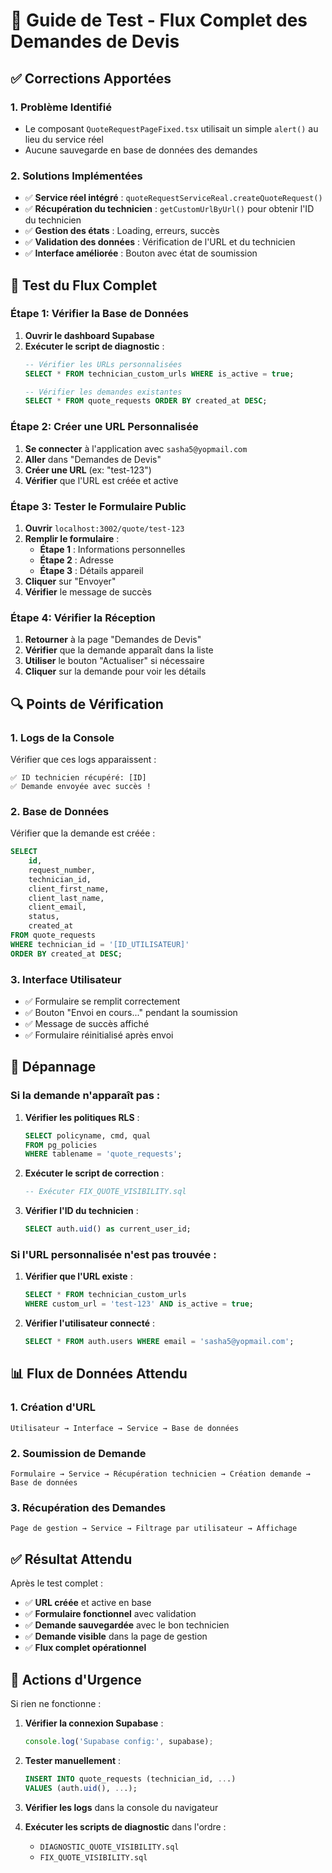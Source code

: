 # 🧪 Guide de Test - Flux Complet des Demandes de Devis

## ✅ Corrections Apportées

### 1. **Problème Identifié**
- Le composant `QuoteRequestPageFixed.tsx` utilisait un simple `alert()` au lieu du service réel
- Aucune sauvegarde en base de données des demandes

### 2. **Solutions Implémentées**
- ✅ **Service réel intégré** : `quoteRequestServiceReal.createQuoteRequest()`
- ✅ **Récupération du technicien** : `getCustomUrlByUrl()` pour obtenir l'ID du technicien
- ✅ **Gestion des états** : Loading, erreurs, succès
- ✅ **Validation des données** : Vérification de l'URL et du technicien
- ✅ **Interface améliorée** : Bouton avec état de soumission

## 🚀 Test du Flux Complet

### Étape 1: Vérifier la Base de Données
1. **Ouvrir le dashboard Supabase**
2. **Exécuter le script de diagnostic** :
   ```sql
   -- Vérifier les URLs personnalisées
   SELECT * FROM technician_custom_urls WHERE is_active = true;
   
   -- Vérifier les demandes existantes
   SELECT * FROM quote_requests ORDER BY created_at DESC;
   ```

### Étape 2: Créer une URL Personnalisée
1. **Se connecter** à l'application avec `sasha5@yopmail.com`
2. **Aller** dans "Demandes de Devis"
3. **Créer une URL** (ex: "test-123")
4. **Vérifier** que l'URL est créée et active

### Étape 3: Tester le Formulaire Public
1. **Ouvrir** `localhost:3002/quote/test-123`
2. **Remplir le formulaire** :
   - **Étape 1** : Informations personnelles
   - **Étape 2** : Adresse
   - **Étape 3** : Détails appareil
3. **Cliquer** sur "Envoyer"
4. **Vérifier** le message de succès

### Étape 4: Vérifier la Réception
1. **Retourner** à la page "Demandes de Devis"
2. **Vérifier** que la demande apparaît dans la liste
3. **Utiliser** le bouton "Actualiser" si nécessaire
4. **Cliquer** sur la demande pour voir les détails

## 🔍 Points de Vérification

### 1. **Logs de la Console**
Vérifier que ces logs apparaissent :
```
✅ ID technicien récupéré: [ID]
✅ Demande envoyée avec succès !
```

### 2. **Base de Données**
Vérifier que la demande est créée :
```sql
SELECT 
    id,
    request_number,
    technician_id,
    client_first_name,
    client_last_name,
    client_email,
    status,
    created_at
FROM quote_requests 
WHERE technician_id = '[ID_UTILISATEUR]'
ORDER BY created_at DESC;
```

### 3. **Interface Utilisateur**
- ✅ Formulaire se remplit correctement
- ✅ Bouton "Envoi en cours..." pendant la soumission
- ✅ Message de succès affiché
- ✅ Formulaire réinitialisé après envoi

## 🐛 Dépannage

### Si la demande n'apparaît pas :
1. **Vérifier les politiques RLS** :
   ```sql
   SELECT policyname, cmd, qual 
   FROM pg_policies 
   WHERE tablename = 'quote_requests';
   ```

2. **Exécuter le script de correction** :
   ```sql
   -- Exécuter FIX_QUOTE_VISIBILITY.sql
   ```

3. **Vérifier l'ID du technicien** :
   ```sql
   SELECT auth.uid() as current_user_id;
   ```

### Si l'URL personnalisée n'est pas trouvée :
1. **Vérifier que l'URL existe** :
   ```sql
   SELECT * FROM technician_custom_urls 
   WHERE custom_url = 'test-123' AND is_active = true;
   ```

2. **Vérifier l'utilisateur connecté** :
   ```sql
   SELECT * FROM auth.users WHERE email = 'sasha5@yopmail.com';
   ```

## 📊 Flux de Données Attendu

### 1. **Création d'URL**
```
Utilisateur → Interface → Service → Base de données
```

### 2. **Soumission de Demande**
```
Formulaire → Service → Récupération technicien → Création demande → Base de données
```

### 3. **Récupération des Demandes**
```
Page de gestion → Service → Filtrage par utilisateur → Affichage
```

## ✅ Résultat Attendu

Après le test complet :
- ✅ **URL créée** et active en base
- ✅ **Formulaire fonctionnel** avec validation
- ✅ **Demande sauvegardée** avec le bon technicien
- ✅ **Demande visible** dans la page de gestion
- ✅ **Flux complet opérationnel**

## 🚨 Actions d'Urgence

Si rien ne fonctionne :

1. **Vérifier la connexion Supabase** :
   ```javascript
   console.log('Supabase config:', supabase);
   ```

2. **Tester manuellement** :
   ```sql
   INSERT INTO quote_requests (technician_id, ...) 
   VALUES (auth.uid(), ...);
   ```

3. **Vérifier les logs** dans la console du navigateur

4. **Exécuter les scripts de diagnostic** dans l'ordre :
   - `DIAGNOSTIC_QUOTE_VISIBILITY.sql`
   - `FIX_QUOTE_VISIBILITY.sql`
